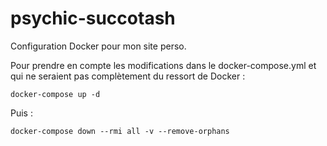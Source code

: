 # psychic-succotash

Configuration Docker pour mon site perso.

Pour prendre en compte les modifications dans le docker-compose.yml et qui ne seraient pas complètement du ressort de Docker : 

`docker-compose up -d`

Puis :

`docker-compose down --rmi all -v --remove-orphans`
